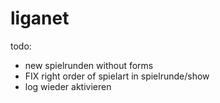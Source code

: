 liganet
=======

todo:
* new spielrunden without forms
* FIX right order of spielart in spielrunde/show
* log wieder aktivieren